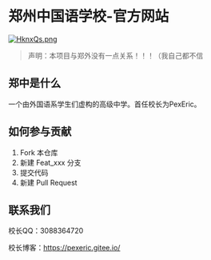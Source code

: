 # 郑州中国语学校-官方网站

[![HknxQs.png](https://s4.ax1x.com/2022/02/01/HknxQs.png)](https://imgtu.com/i/HknxQs)

> 声明：本项目与郑外没有一点关系！！！（我自己都不信

## 郑中是什么

一个由外国语系学生们虚构的高级中学。首任校长为PexEric。

## 如何参与贡献

1. Fork 本仓库
2. 新建 Feat_xxx 分支
3. 提交代码
4. 新建 Pull Request

## 联系我们

校长QQ：3088364720

校长博客：https://pexeric.gitee.io/

